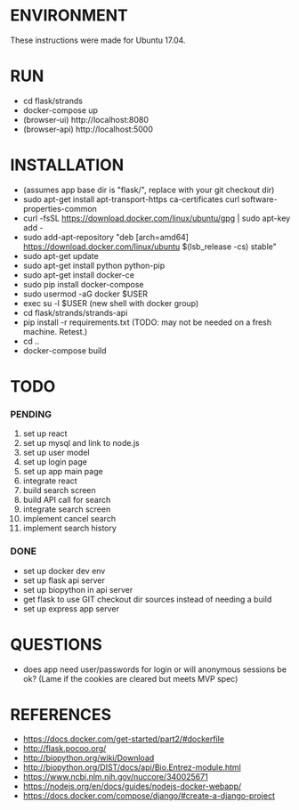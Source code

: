 # ENVIRONMENT
These instructions were made for Ubuntu 17.04.

# RUN
- cd flask/strands
- docker-compose up
- (browser-ui) http://localhost:8080
- (browser-api) http://localhost:5000

# INSTALLATION
- (assumes app base dir is "flask/", replace with your git checkout dir)
- sudo apt-get install apt-transport-https ca-certificates curl software-properties-common
- curl -fsSL https://download.docker.com/linux/ubuntu/gpg | sudo apt-key add -
- sudo add-apt-repository "deb [arch=amd64] https://download.docker.com/linux/ubuntu $(lsb_release -cs) stable"
- sudo apt-get update
- sudo apt-get install python python-pip
- sudo apt-get install docker-ce
- sudo pip install docker-compose
- sudo usermod -aG docker $USER
- exec su -l $USER   (new shell with docker group)
- cd flask/strands/strands-api
- pip install -r requirements.txt (TODO: may not be needed on a fresh machine. Retest.)
- cd ..
- docker-compose build

# TODO
### PENDING
1. set up react
2. set up mysql and link to node.js
3. set up user model
4. set up login page
5. set up app main page
6. integrate react
7. build search screen
8. build API call for search
9. integrate search screen
10. implement cancel search
11. implement search history

### DONE
- set up docker dev env
- set up flask api server
- set up biopython in api server
- get flask to use GIT checkout dir sources instead of needing a build
- set up express app server

# QUESTIONS
- does app need user/passwords for login or will anonymous sessions be ok? (Lame if the cookies are cleared but meets MVP spec)

# REFERENCES
- https://docs.docker.com/get-started/part2/#dockerfile
- http://flask.pocoo.org/
- http://biopython.org/wiki/Download
- http://biopython.org/DIST/docs/api/Bio.Entrez-module.html
- https://www.ncbi.nlm.nih.gov/nuccore/340025671
- https://nodejs.org/en/docs/guides/nodejs-docker-webapp/
- https://docs.docker.com/compose/django/#create-a-django-project
